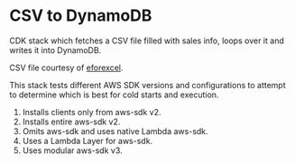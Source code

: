 # CSV to DynamoDB

CDK stack which fetches a CSV file filled with sales info, loops over it and writes it into DynamoDB.

CSV file courtesy of [eforexcel](https://eforexcel.com/wp/downloads-18-sample-csv-files-data-sets-for-testing-sales/).

This stack tests different AWS SDK versions and configurations to attempt to determine which is best for cold starts and execution.

1. Installs clients only from aws-sdk v2.
2. Installs entire aws-sdk v2.
3. Omits aws-sdk and uses native Lambda aws-sdk.
4. Uses a Lambda Layer for aws-sdk.
5. Uses modular aws-sdk v3.
